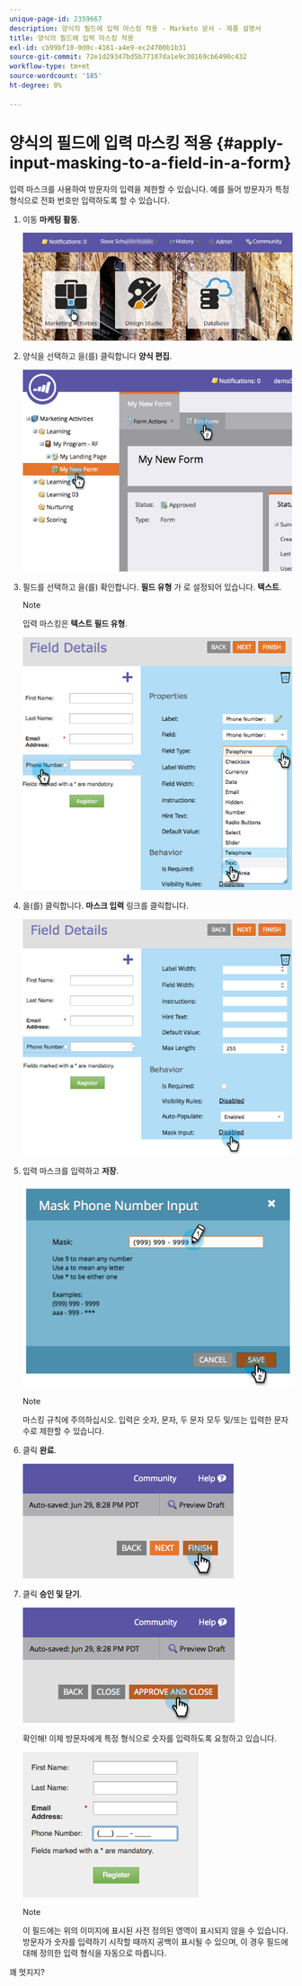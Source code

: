 ```yaml
---
unique-page-id: 2359667
description: 양식의 필드에 입력 마스킹 적용 - Marketo 문서 - 제품 설명서
title: 양식의 필드에 입력 마스킹 적용
exl-id: cb99bf10-0d0c-4161-a4e9-ec24700b1b31
source-git-commit: 72e1d29347bd5b77107da1e9c30169cb6490c432
workflow-type: tm+mt
source-wordcount: '185'
ht-degree: 0%

---
```


# 양식의 필드에 입력 마스킹 적용 {#apply-input-masking-to-a-field-in-a-form}

입력 마스크를 사용하여 방문자의 입력을 제한할 수 있습니다. 예를 들어 방문자가 특정 형식으로 전화 번호만 입력하도록 할 수 있습니다.

1. 이동 **마케팅 활동**.

   ![](assets/login-marketing-activities-4.png)

1. 양식을 선택하고 을(를) 클릭합니다 **양식 편집**.

   ![](assets/image2014-9-15-13-3a40-3a44.png)

1. 필드를 선택하고 을(를) 확인합니다. **필드 유형** 가 로 설정되어 있습니다. **텍스트**.

   >[!NOTE]
   >
   >입력 마스킹은 **텍스트 필드 유형**.

   ![](assets/image2014-9-15-13-3a40-3a53.png)

1. 을(를) 클릭합니다. **마스크 입력** 링크를 클릭합니다.

   ![](assets/image2014-9-15-13-3a41-3a3.png)

1. 입력 마스크를 입력하고 **저장**.

   ![](assets/image2014-9-15-13-3a41-3a14.png)

   >[!NOTE]
   >
   >마스킹 규칙에 주의하십시오. 입력은 숫자, 문자, 두 문자 모두 및/또는 입력한 문자 수로 제한할 수 있습니다.

1. 클릭 **완료**.

   ![](assets/image2014-9-15-13-3a41-3a22.png)

1. 클릭 **승인 및 닫기**.

   ![](assets/image2014-9-15-13-3a41-3a28.png)

   확인해! 이제 방문자에게 특정 형식으로 숫자를 입력하도록 요청하고 있습니다.

   ![](assets/image2014-9-15-13-3a41-3a39.png)

   >[!NOTE]
   >
   >이 필드에는 위의 이미지에 표시된 사전 정의된 영역이 표시되지 않을 수 있습니다. 방문자가 숫자를 입력하기 시작할 때까지 공백이 표시될 수 있으며, 이 경우 필드에 대해 정의한 입력 형식을 자동으로 따릅니다.

꽤 멋지지?
